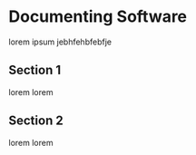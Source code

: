 # Documenting Software

lorem ipsum jebhfehbfebfje

## Section 1

lorem lorem 

## Section 2

lorem lorem 